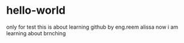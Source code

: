 # hello-world
only for test
this is about learning github by eng.reem alissa now i am learning about brnching
